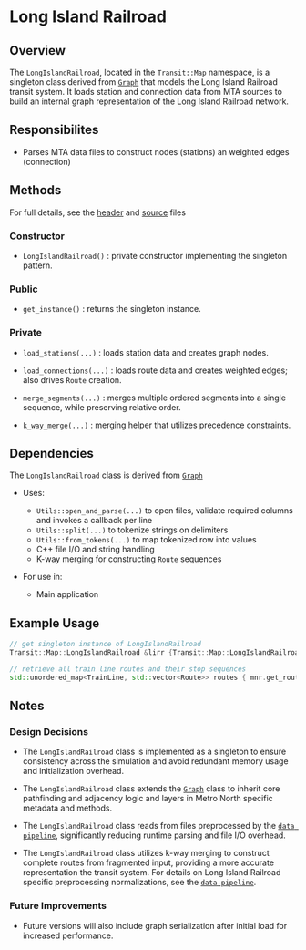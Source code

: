 # Long Island Railroad 

## Overview

The `LongIslandRailroad`, located in the `Transit::Map` namespace, is a singleton class derived from [`Graph`](/docs/map/graph.md) that models the Long Island Railroad transit system. It loads station and connection data from MTA sources to build an internal graph representation of the Long Island Railroad network.

## Responsibilites

- Parses MTA data files to construct nodes (stations) an weighted edges (connection)

## Methods

For full details, see the [header](/include/map/lirr.h) and [source](/src/map/lirr.cpp) files

### Constructor

- `LongIslandRailroad()` : private constructor implementing the singleton pattern.

### Public

- `get_instance()` : returns the singleton instance.

### Private

- `load_stations(...)` : loads station data and creates graph nodes.

- `load_connections(...)` : loads route data and creates weighted edges; also drives `Route` creation.

- `merge_segments(...)` : merges multiple ordered segments into a single sequence, while preserving relative order.

- `k_way_merge(...)` : merging helper that utilizes precedence constraints.

## Dependencies

The `LongIslandRailroad` class is derived from [`Graph`](/docs/map/graph.md)

- Uses:
  - `Utils::open_and_parse(...)` to open files, validate required columns and invokes a callback per line
  - `Utils::split(...)` to tokenize strings on delimiters
  - `Utils::from_tokens(...)` to map tokenized row into values
  - C++ file I/O and string handling
  - K-way merging for constructing `Route` sequences

- For use in:
  - Main application

## Example Usage
```cpp
// get singleton instance of LongIslandRailroad
Transit::Map::LongIslandRailroad &lirr {Transit::Map::LongIslandRailroad::get_instance()};

// retrieve all train line routes and their stop sequences
std::unordered_map<TrainLine, std::vector<Route>> routes { mnr.get_routes() };
```

## Notes

### Design Decisions

- The `LongIslandRailroad` class is implemented as a singleton to ensure consistency across the simulation and avoid redundant memory usage and initialization overhead.

- The `LongIslandRailroad` class extends the [`Graph`](graph.md) class to inherit core pathfinding and adjacency logic and layers in Metro North specific metadata and methods.

- The `LongIslandRailroad` class reads from files preprocessed by the [`data pipeline`](/data_pipeline/DATA_PIPELINE.md), significantly reducing runtime parsing and file I/O overhead.

- The `LongIslandRailroad` class utilizes k-way merging to construct complete routes from fragmented input, providing a more accurate representation the transit system. For details on Long Island Railroad specific preprocessing normalizations, see the [`data pipeline`](/data_pipeline/DATA_PIPELINE.md).

### Future Improvements

- Future versions will also include graph serialization after initial load for increased performance.